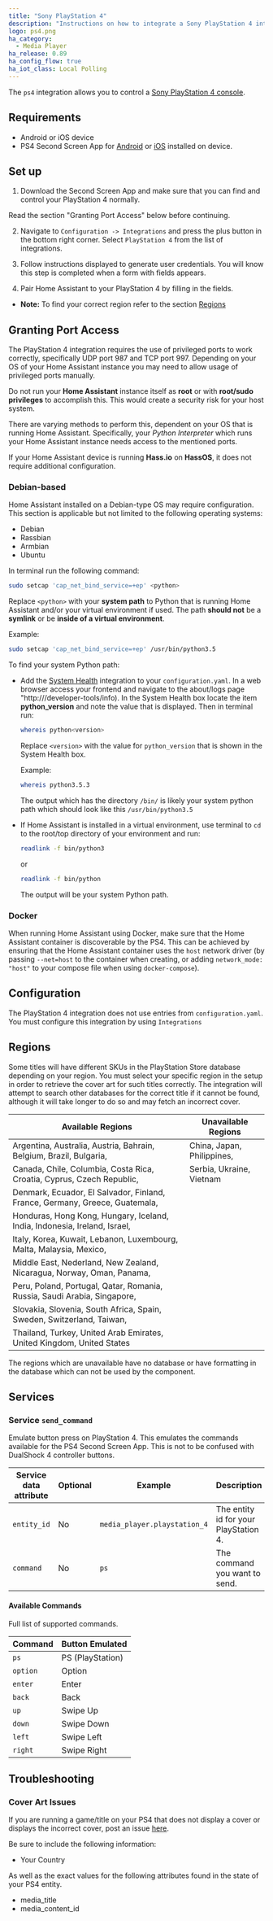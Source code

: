 ```yaml
---
title: "Sony PlayStation 4"
description: "Instructions on how to integrate a Sony PlayStation 4 into Home Assistant."
logo: ps4.png
ha_category:
  - Media Player
ha_release: 0.89
ha_config_flow: true
ha_iot_class: Local Polling
---
```


The `ps4` integration allows you to control a
[Sony PlayStation 4 console](https://www.playstation.com/en-us/explore/ps4/).

## Requirements

- Android or iOS device
- PS4 Second Screen App for [Android](https://play.google.com/store/apps/details?id=com.playstation.mobile2ndscreen&hl=en_US) or [iOS](https://itunes.apple.com/us/app/ps4-second-screen/id1201372796?mt=8) installed on device.

## Set up

1. Download the Second Screen App and make sure that you can find and control your PlayStation 4 normally.

<div class='note'>
  Read the section "Granting Port Access" below before continuing.
</div>

2. Navigate to `Configuration -> Integrations` and press the plus button in the bottom right corner. Select `PlayStation 4` from the list of integrations.

3. Follow instructions displayed to generate user credentials. You will know this step is completed when a form with fields appears.

4. Pair Home Assistant to your PlayStation 4 by filling in the fields.
- **Note:** To find your correct region refer to the section [Regions](#regions)

## Granting Port Access

The PlayStation 4 integration requires the use of privileged ports to work correctly, specifically UDP port 987 and TCP port 997. Depending on your OS of your Home Assistant instance you may need to allow usage of privileged ports manually.

<div class='note warning'>
  Do not run your <b>Home Assistant</b> instance itself as <b>root</b> or with <b>root/sudo privileges</b> to accomplish this. This would create a security risk for your host system.
</div>

There are varying methods to perform this, dependent on your OS that is running Home Assistant. Specifically, your *Python Interpreter* which runs your Home Assistant instance needs access to the mentioned ports.

<div class='note'>
  If your Home Assistant device is running <b>Hass.io</b> on <b>HassOS</b>, it does not require additional configuration.
</div>

### Debian-based
Home Assistant installed on a Debian-type OS may require configuration. This section is applicable but not limited to the following operating systems:

- Debian
- Rassbian
- Armbian
- Ubuntu

In terminal run the following command:

```bash
sudo setcap 'cap_net_bind_service=+ep' <python>
```

Replace `<python>` with your **system path** to Python that is running Home Assistant and/or your virtual environment if used. The path **should not** be a **symlink** or be **inside of a virtual environment**.

Example:
```bash
sudo setcap 'cap_net_bind_service=+ep' /usr/bin/python3.5
```

To find your system Python path:

- Add the [System Health](/components/system_health/) integration to your `configuration.yaml`. In a web browser access your frontend and navigate to the about/logs page "http://<yourhomeassistanturl>/developer-tools/info). In the System Health box locate the item **python_version** and note the value that is displayed. Then in terminal run:

  ```bash
  whereis python<version>
  ```

  Replace `<version>` with the value for `python_version` that is shown in the System Health box.

  Example:
  ```bash
  whereis python3.5.3
  ```

  The output which has the directory `/bin/` is likely your system python path which should look like this `/usr/bin/python3.5`

- If Home Assistant is installed in a virtual environment, use terminal to `cd` to the root/top directory of your environment and run:

  ```bash
  readlink -f bin/python3
  ```
  or
  ```bash
  readlink -f bin/python
  ```

  The output will be your system Python path.

### Docker

When running Home Assistant using Docker, make sure that the Home Assistant container is discoverable by the PS4. This can be achieved by ensuring that the Home Assistant container uses the `host` network driver (by passing `--net=host` to the container when creating, or adding `network_mode: "host"` to your compose file when using `docker-compose`).

## Configuration

<div class='note'>

  The PlayStation 4 integration does not use entries from `configuration.yaml`. You must configure this integration by using `Integrations`

</div>

## Regions

Some titles will have different SKUs in the PlayStation Store database depending on your region. You must select your specific region in the setup in order to retrieve the cover art for such titles correctly. The integration will attempt to search other databases for the correct title if it cannot be found, although it will take longer to do so and may fetch an incorrect cover.

|  Available Regions                                                          | Unavailable Regions        |
| --------------------------------------------------------------------------- | -------------------------- |
| Argentina, Australia, Austria, Bahrain, Belgium, Brazil, Bulgaria,          | China, Japan, Philippines, |
| Canada, Chile, Columbia, Costa Rica, Croatia, Cyprus, Czech Republic,       | Serbia, Ukraine, Vietnam   |
| Denmark, Ecuador, El Salvador, Finland, France, Germany, Greece, Guatemala, |                            |
| Honduras, Hong Kong, Hungary, Iceland, India, Indonesia, Ireland, Israel,   |                            |
| Italy, Korea, Kuwait, Lebanon, Luxembourg, Malta, Malaysia, Mexico,         |                            |
| Middle East, Nederland, New Zealand, Nicaragua, Norway, Oman, Panama,       |                            |
| Peru, Poland, Portugal, Qatar, Romania, Russia, Saudi Arabia, Singapore,    |                            |
| Slovakia, Slovenia, South Africa, Spain, Sweden, Switzerland, Taiwan,       |                            |
| Thailand, Turkey, United Arab Emirates, United Kingdom, United States       |                            |

<div class='note'>
  The regions which are unavailable have no database or have formatting in the database which can not be used by the component.
</div>

## Services

### Service `send_command`

Emulate button press on PlayStation 4. This emulates the commands available for the PS4 Second Screen App. This is not to be confused with DualShock 4 controller buttons.

| Service data attribute | Optional | Example                      | Description                           |
| ---------------------- | -------- | ---------------------------- | ------------------------------------- |
| `entity_id`            | No       | `media_player.playstation_4` | The entity id for your PlayStation 4. |
| `command`              | No       | `ps`                         | The command you want to send.         |

#### Available Commands

Full list of supported commands.

| Command  | Button Emulated  |
| -------- | ---------------- |
| `ps`     | PS (PlayStation) |
| `option` | Option           |
| `enter`  | Enter            |
| `back`   | Back             |
| `up`     | Swipe Up         |
| `down`   | Swipe Down       |
| `left`   | Swipe Left       |
| `right`  | Swipe Right      |

## Troubleshooting

### Cover Art Issues
If you are running a game/title on your PS4 that does not display a cover or displays the incorrect cover, post an issue [here](https://github.com/ktnrg45/pyps4-homeassistant/issues).

Be sure to include the following information:
- Your Country

As well as the exact values for the following attributes found in the state of your PS4 entity.
- media_title
- media_content_id
